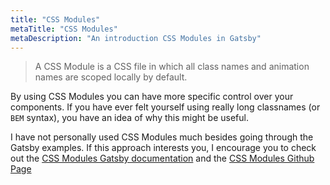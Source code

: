 ```yaml
---
title: "CSS Modules"
metaTitle: "CSS Modules"
metaDescription: "An introduction CSS Modules in Gatsby"
---
```


> A CSS Module is a CSS file in which all class names and animation
names are scoped locally by default.

By using CSS Modules you can have more specific control over your components. If
you have ever felt yourself using really long classnames (or `BEM` syntax), you
have an idea of why this might be useful.

I have not personally used CSS Modules much besides going through the Gatsby
examples. If this approach interests you, I encourage you to check out the
[CSS Modules Gatsby documentation](https://www.gatsbyjs.org/tutorial/part-two/#css-modules)
and the [CSS Modules Github Page](https://github.com/css-modules/css-modules)

